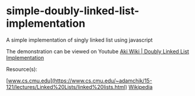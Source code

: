 # simple-doubly-linked-list-implementation
A simple implementation of singly linked list using javascript

The demonstration can be viewed on Youtube
[Aki Wiki | Doubly Linked List Implementation](https://www.youtube.com/watch?v=hKqWXOhN0NI)

Resource(s):

[www.cs.cmu.edu](https://www.cs.cmu.edu/~adamchik/15-121/lectures/Linked%20Lists/linked%20lists.html)
[Wikipedia](https://en.wikipedia.org/wiki/Linked_list)
